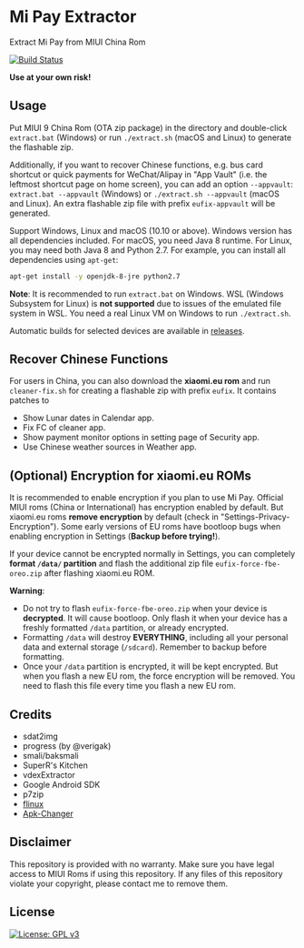 # Mi Pay Extractor
Extract Mi Pay from MIUI China Rom

[![Build Status](https://travis-ci.org/linusyang92/mipay-extract.svg)](https://travis-ci.org/linusyang92/mipay-extract)

**Use at your own risk!**

## Usage
Put MIUI 9 China Rom (OTA zip package) in the directory and double-click `extract.bat` (Windows) or run `./extract.sh` (macOS and Linux) to generate the flashable zip.

Additionally, if you want to recover Chinese functions, e.g. bus card shortcut or quick payments for WeChat/Alipay in "App Vault" (i.e. the leftmost shortcut page on home screen), you can add an option `--appvault`: `extract.bat --appvault` (Windows) or `./extract.sh --appvault` (macOS and Linux). An extra flashable zip file with prefix `eufix-appvault` will be generated.

Support Windows, Linux and macOS (10.10 or above). Windows version has all dependencies included. For macOS, you need Java 8 runtime. For Linux, you may need both Java 8 and Python 2.7. For example, you can install all dependencies using `apt-get`:

```bash
apt-get install -y openjdk-8-jre python2.7
```

**Note**: It is recommended to run `extract.bat` on Windows. WSL (Windows Subsystem for Linux) is **not supported** due to issues of the emulated file system in WSL. You need a real Linux VM on Windows to run `./extract.sh`.

Automatic builds for selected devices are available in [releases](https://github.com/linusyang92/mipay-extract/releases).

## Recover Chinese Functions

For users in China, you can also download the **xiaomi.eu rom** and run `cleaner-fix.sh` for creating a flashable zip with prefix `eufix`. It contains patches to

* Show Lunar dates in Calendar app.
* Fix FC of cleaner app.
* Show payment monitor options in setting page of Security app.
* Use Chinese weather sources in Weather app.

## (Optional) Encryption for xiaomi.eu ROMs

It is recommended to enable encryption if you plan to use Mi Pay. Official MIUI roms (China or International) has encryption enabled by default. But xiaomi.eu roms **remove encryption** by default (check in "Settings-Privacy-Encryption"). Some early versions of EU roms have bootloop bugs when enabling encryption in Settings (**Backup before trying!**).

If your device cannot be encrypted normally in Settings, you can completely **format `/data/` partition** and flash the additional zip file `eufix-force-fbe-oreo.zip` after flashing xiaomi.eu ROM.

**Warning**: 

* Do not try to flash `eufix-force-fbe-oreo.zip` when your device is **decrypted**. It will cause bootloop. Only flash it when your device has a freshly formatted `/data` partition, or already encrypted.
* Formatting `/data` will destroy **EVERYTHING**, including all your personal data and external storage (`/sdcard`). Remember to backup before formatting.
* Once your `/data` partition is encrypted, it will be kept encrypted. But when you flash a new EU rom, the force encryption will be removed. You need to flash this file every time you flash a new EU rom.

## Credits

* sdat2img
* progress (by @verigak)
* smali/baksmali
* SuperR's Kitchen
* vdexExtractor
* Google Android SDK
* p7zip
* [flinux](https://github.com/wishstudio/flinux)
* [Apk-Changer](https://github.com/Furniel/Apk-Changer/tree/b3680c496169278079d7b23814d3c448f9853f81/other/cdexconv/linux)

## Disclaimer
This repository is provided with no warranty. Make sure you have legal access to MIUI Roms if using this repository. If any files of this repository violate your copyright, please contact me to remove them.

## License
[![License: GPL v3](https://img.shields.io/badge/License-GPL%20v3-blue.svg)](https://www.gnu.org/licenses/gpl-3.0)
